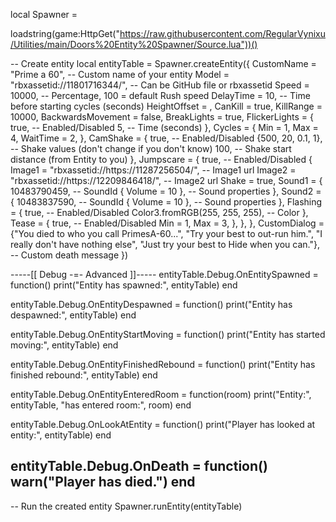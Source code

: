 local Spawner = 

loadstring(game:HttpGet("https://raw.githubusercontent.com/RegularVynixu/Utilities/main/Doors%20Entity%20Spawner/Source.lua"))()

-- Create entity
local entityTable = Spawner.createEntity({
    CustomName = "Prime a 60", -- Custom name of your entity
    Model = "rbxassetid://11801716344/", -- Can be GitHub file or rbxassetid
    Speed = 10000, -- Percentage, 100 = default Rush speed
    DelayTime = 10, -- Time before starting cycles (seconds)
    HeightOffset = ,
    CanKill = true,
    KillRange = 10000,
    BackwardsMovement = false,
    BreakLights = true,
    FlickerLights = {
        true, -- Enabled/Disabled
        5, -- Time (seconds)
    },
    Cycles = {
        Min = 1,
        Max = 4,
        WaitTime = 2,
    },
    CamShake = {
        true, -- Enabled/Disabled
        {500, 20, 0.1, 1}, -- Shake values (don't change if you don't know)
        100, -- Shake start distance (from Entity to you)
    },
    Jumpscare = {
        true, -- Enabled/Disabled
        {
            Image1 = "rbxassetid://https://11287256504/", -- Image1 url
            Image2 = "rbxassetid://https://12209846418/", -- Image2 url
            Shake = true,
            Sound1 = {
                10483790459, -- SoundId
                { Volume = 10 }, -- Sound properties
            },
            Sound2 = {
                10483837590, -- SoundId
                { Volume = 10 }, -- Sound properties
            },
            Flashing = {
                true, -- Enabled/Disabled
                Color3.fromRGB(255, 255, 255), -- Color
            },
            Tease = {
                true, -- Enabled/Disabled
                Min = 1,
                Max = 3,
            },
        },
    },
    CustomDialog = {"You died to who you call PrimesA-60...", "Try your best to out-run him.", "I really don't have nothing else", "Just try your best to Hide when you can."}, -- Custom death message
})


-----[[  Debug -=- Advanced  ]]-----
entityTable.Debug.OnEntitySpawned = function()
    print("Entity has spawned:", entityTable)
end

entityTable.Debug.OnEntityDespawned = function()
    print("Entity has despawned:", entityTable)
end

entityTable.Debug.OnEntityStartMoving = function()
    print("Entity has started moving:", entityTable)
end

entityTable.Debug.OnEntityFinishedRebound = function()
    print("Entity has finished rebound:", entityTable)
end

entityTable.Debug.OnEntityEnteredRoom = function(room)
    print("Entity:", entityTable, "has entered room:", room)
end

entityTable.Debug.OnLookAtEntity = function()
    print("Player has looked at entity:", entityTable)
end

entityTable.Debug.OnDeath = function()
    warn("Player has died.")
end
------------------------------------


-- Run the created entity
Spawner.runEntity(entityTable)
